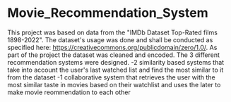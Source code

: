 # Movie_Recommendation_System
This project was based on data from the "IMDb Dataset Top-Rated films 1898-2022".
The dataset's usage was done and shall be conducted as specified here: https://creativecommons.org/publicdomain/zero/1.0/.
As part of the project the dataset was cleaned and encoded.
The 3 different recommendation systems were designed.
-2 similarity based systems that take into account the user's last watched list and find the most similar to it from the dataset
-1 collaborative system that retrieves the user with the most similar taste in movies based on their watchlist and uses the later 
to make movie reommendation to each other
